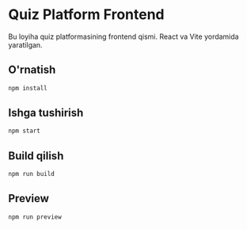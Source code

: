 # Quiz Platform Frontend

Bu loyiha quiz platformasining frontend qismi. React va Vite yordamida yaratilgan.

## O'rnatish

```bash
npm install
```

## Ishga tushirish

```bash
npm start
```

## Build qilish

```bash
npm run build
```

## Preview

```bash
npm run preview
``` 